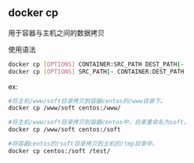 ## docker cp

用于容器与主机之间的数据拷贝

使用语法

```bash
docker cp [OPTIONS] CONTAINER:SRC_PATH DEST_PATH|-
docker cp [OPTIONS] SRC_PATH|- CONTAINER:DEST_PATH
```

ex:

```bash
#将主机/www/soft目录拷贝到容器centos的/www目录下。
docker cp /www/soft centos:/www/

#将主机/www/soft目录拷贝到容器centos中，目录重命名为soft。
docker cp /www/soft centos:/soft

#将容器centos的/soft目录拷贝到主机的/tmp目录中。
docker cp centos:/soft /test/
```
